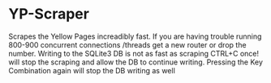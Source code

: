 # YP-Scraper
Scrapes the Yellow Pages increadibly fast. If you are having trouble running 800-900 concurrent connections /threads get a new router or drop the number. Writing to the SQLite3 DB is not as fast as scraping CTRL+C once! will stop the scraping and allow the DB to continue writing. Pressing the Key Combination again will stop the DB writing as well 
